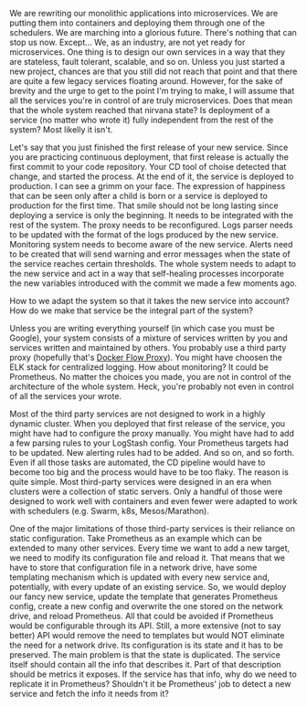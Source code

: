 We are rewriting our monolithic applications into microservices. We are putting them into containers and deploying them through one of the schedulers. We are marching into a glorious future. There's nothing that can stop us now. Except... We, as an industry, are not yet ready for microservices. One thing is to design our own services in a way that they are stateless, fault tolerant, scalable, and so on. Unless you just started a new project, chances are that you still did not reach that point and that there are quite a few legacy services floating around. However, for the sake of brevity and the urge to get to the point I'm trying to make, I will assume that all the services you're in control of are truly microservices. Does that mean that the whole system reached that nirvana state? Is deployment of a service (no matter who wrote it) fully independent from the rest of the system? Most likelly it isn't.

Let's say that you just finished the first release of your new service. Since you are practicing continuous deployment, that first release is actually the first commit to your code repository. Your CD tool of choise detected that change, and started the process. At the end of it, the service is deployed to production. I can see a grimm on your face. The expression of happiness that can be seen only after a child is born or a service is deployed to production for the first time. That smile should not be long lasting since deploying a service is only the beginning. It needs to be integrated with the rest of the system. The proxy needs to be reconfigured. Logs parser needs to be updated with the format of the logs produced by the new service. Monitoring system needs to become aware of the new service. Alerts need to be created that will send warning and error messages when the state of the service reaches certain thresholds. The whole system needs to adapt to the new service and act in a way that self-healing processes incorporate the new variables introduced with the commit we made a few moments ago.

How to we adapt the system so that it takes the new service into account? How do we make that service be the integral part of the system?

Unless you are writing everything yourself (in which case you must be Google), your system consists of a mixture of services written by you and services written and maintained by others. You probably use a third party proxy (hopefully that's [Docker Flow Proxy](TODO)). You might have choosen the ELK stack for centralized logging. How about monitoring? It could be Prometheus. No matter the choices you made, you are not in control of the architecture of the whole system. Heck, you're probably not even in control of all the services your wrote.

Most of the third party services are not designed to work in a highly dynamic cluster. When you deployed that first release of the service, you might have had to configure the proxy manually. You might have had to add a few parsing rules to your LogStash config. Your Prometheus targets had to be updated. New alerting rules had to be added. And so on, and so forth. Even if all those tasks are automated, the CD pipeline would have to become too big and the process would have to be too flaky. The reason is quite simple. Most third-party services were designed in an era when clusters were a collection of static servers. Only a handful of those were designed to work well with containers and even fewer were adapted to work with schedulers (e.g. Swarm, k8s, Mesos/Marathon).

One of the major limitations of those third-party services is their reliance on static configuration. Take Prometheus as an example which can be extended to many other services. Every time we want to add a new target, we need to modify its configuration file and reload it. That means that we have to store that configuration file in a network drive, have some templating mechanism which is updated with every new service and, potentially, with every update of an existing service. So, we would deploy our fancy new service, update the template that generates Prometheus config, create a new config and overwrite the one stored on the network drive, and reload Prometheus. All that could be avoided if Prometheus would be configurable through its API. Still, a more extensive (not to say better) API would remove the need to templates but would NOT eliminate the need for a network drive. Its configuration is its state and it has to be preserved. The main problem is that the state is duplicated. The service itself should contain all the info that describes it. Part of that description should be metrics it exposes. If the service has that info, why do we need to replicate it in Prometheus? Shouldn't it be Prometheus' job to detect a new service and fetch the info it needs from it?
